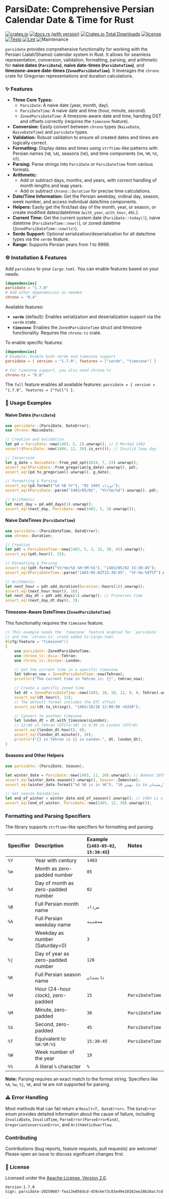 
# ParsiDate: Comprehensive Persian Calendar Date & Time for Rust 

[![crates.io](https://img.shields.io/crates/v/parsidate.svg)](https://crates.io/crates/parsidate)
[![docs.rs (with version)](https://img.shields.io/docsrs/parsidate/latest)](https://docs.rs/parsidate/latest/parsidate/)
[![Crates.io Total Downloads](https://img.shields.io/crates/d/parsidate)](https://crates.io/crates/parsidate)
[![license](https://img.shields.io/badge/license-Apache--2.0-blue.svg)](./LICENSE)
[![Tests](https://github.com/parsilab/ParsiDate/actions/workflows/Tests.yml/badge.svg)](https://github.com/parsilab/ParsiDate/actions/workflows/Tests.yml)
[![Lint](https://github.com/parsilab/ParsiDate/actions/workflows/lint.yml/badge.svg)](https://github.com/parsilab/ParsiDate/actions/workflows/lint.yml)
![Maintenance](https://img.shields.io/badge/maintained-actively-green)

`parsidate` provides comprehensive functionality for working with the Persian (Jalali/Shamsi) calendar system in Rust. It allows for seamless representation, conversion, validation, formatting, parsing, and arithmetic for **naive dates (`ParsiDate`)**, **naive date-times (`ParsiDateTime`)**, and **timezone-aware date-times (`ZonedParsiDateTime`)**. It leverages the `chrono` crate for Gregorian representations and duration calculations.

### ✨ Features

*   **Three Core Types:**
    *   `ParsiDate`: A naive date (year, month, day).
    *   `ParsiDateTime`: A naive date and time (hour, minute, second).
    *   `ZonedParsiDateTime`: A timezone-aware date and time, handling DST and offsets correctly (requires the `timezone` feature).
*   **Conversion:** Easily convert between `chrono` types (`NaiveDate`, `NaiveDateTime`) and `parsidate` types.
*   **Validation:** Robust validation to ensure all created dates and times are logically correct.
*   **Formatting:** Display dates and times using `strftime`-like patterns with Persian names (`%B`, `%A`), seasons (`%K`), and time components (`%H`, `%M`, `%S`, `%T`).
*   **Parsing:** Parse strings into `ParsiDate` or `ParsiDateTime` from various formats.
*   **Arithmetic:**
    *   Add or subtract days, months, and years, with correct handling of month lengths and leap years.
    *   Add or subtract `chrono::Duration` for precise time calculations.
*   **Date/Time Information:** Get the Persian weekday, ordinal day, season, week number, and access individual date/time components.
*   **Helpers:** Easily get the first/last day of the month, year, or season, or create modified dates/datetimes (`with_year`, `with_hour`, etc.).
*   **Current Time:** Get the current system date (`ParsiDate::today()`), naive datetime (`ParsiDateTime::now()`), or zoned datetime (`ZonedParsiDateTime::now(tz)`).
*   **Serde Support:** Optional serialization/deserialization for all date/time types via the `serde` feature.
*   **Range:** Supports Persian years from 1 to 9999.

### ⚙️ Installation & Features

Add `parsidate` to your `Cargo.toml`. You can enable features based on your needs.

```toml
[dependencies]
parsidate = "1.7.0"
# Add other dependencies as needed
chrono = "0.4"
```

Available features:

-   **`serde`** (default): Enables serialization and deserialization support via the `serde` crate.
-   **`timezone`**: Enables the `ZonedParsiDateTime` struct and timezone functionality. Requires the `chrono-tz` crate.

To enable specific features:

```toml
[dependencies]
# Example: Enable both serde and timezone support
parsidate = { version = "1.7.0", features = ["serde", "timezone"] }

# For timezone support, you also need chrono-tz
chrono-tz = "0.8"
```

The `full` feature enables all available features: `parsidate = { version = "1.7.0", features = ["full"] }`.

### 🚀 Usage Examples

#### Naive Dates (`ParsiDate`)

```rust
use parsidate::{ParsiDate, DateError};
use chrono::NaiveDate;

// Creation and Validation
let pd = ParsiDate::new(1403, 5, 2).unwrap(); // 2 Mordad 1403
assert!(ParsiDate::new(1404, 12, 30).is_err()); // Invalid leap day

// Conversion
let g_date = NaiveDate::from_ymd_opt(2024, 7, 23).unwrap();
assert_eq!(ParsiDate::from_gregorian(g_date).unwrap(), pd);
assert_eq!(pd.to_gregorian().unwrap(), g_date);

// Formatting & Parsing
assert_eq!(pd.format("%d %B %Y"), "02 مرداد 1403");
assert_eq!(ParsiDate::parse("1403/05/02", "%Y/%m/%d").unwrap(), pd);

// Arithmetic
let next_day = pd.add_days(1).unwrap();
assert_eq!(next_day, ParsiDate::new(1403, 5, 3).unwrap());
```

#### Naive DateTimes (`ParsiDateTime`)

```rust
use parsidate::{ParsiDateTime, DateError};
use chrono::Duration;

// Creation
let pdt = ParsiDateTime::new(1403, 5, 2, 15, 30, 45).unwrap();
assert_eq!(pdt.hour(), 15);

// Formatting & Parsing
assert_eq!(pdt.format("%Y/%m/%d %H:%M:%S"), "1403/05/02 15:30:45");
assert_eq!(ParsiDateTime::parse("1403-05-02T15:30:45", "%Y-%m-%dT%T").unwrap(), pdt);

// Arithmetic
let next_hour = pdt.add_duration(Duration::hours(1)).unwrap();
assert_eq!(next_hour.hour(), 16);
let next_day_dt = pdt.add_days(1).unwrap(); // Preserves time
assert_eq!(next_day_dt.day(), 3);
```

#### Timezone-Aware DateTimes (`ZonedParsiDateTime`)

This functionality requires the `timezone` feature.

```rust
// This example needs the `timezone` feature enabled for `parsidate`
// and the `chrono-tz` crate added to Cargo.toml.
#[cfg(feature = "timezone")]
{
    use parsidate::ZonedParsiDateTime;
    use chrono_tz::Asia::Tehran;
    use chrono_tz::Europe::London;

    // Get the current time in a specific timezone
    let tehran_now = ZonedParsiDateTime::now(Tehran);
    println!("The current time in Tehran is: {}", tehran_now);

    // Create a specific zoned time
    let dt = ZonedParsiDateTime::new(1403, 10, 10, 12, 0, 0, Tehran).unwrap();
    assert_eq!(dt.hour(), 12);
    // The default format includes the UTC offset
    assert_eq!(dt.to_string(), "1403/10/10 12:00:00 +0330");

    // Convert to another timezone
    let london_dt = dt.with_timezone(&London);
    // 12:00 in Tehran (UTC+3:30) is 8:30 in London (UTC+0)
    assert_eq!(london_dt.hour(), 8);
    assert_eq!(london_dt.minute(), 30);
    println!("{} in Tehran is {} in London.", dt, london_dt);
}
```

#### Seasons and Other Helpers

```rust
use parsidate::{ParsiDate, Season};

let winter_date = ParsiDate::new(1403, 11, 10).unwrap(); // Bahman 10th
assert_eq!(winter_date.season().unwrap(), Season::Zemestan);
assert_eq!(winter_date.format("%d %B is in %K"), "10 بهمن is in زمستان");

// Get season boundaries
let end_of_winter = winter_date.end_of_season().unwrap(); // 1403 is a leap year
assert_eq!(end_of_winter, ParsiDate::new(1403, 12, 30).unwrap());
```

### Formatting and Parsing Specifiers

The library supports `strftime`-like specifiers for formatting and parsing.

| Specifier | Description                         | Example (`1403-05-02`, `15:30:45`) | Notes         |
| :-------- | :---------------------------------- | :--------------------------------- | :------------ |
| `%Y`      | Year with century                   | `1403`                             |               |
| `%m`      | Month as zero-padded number         | `05`                               |               |
| `%d`      | Day of month as zero-padded number  | `02`                               |               |
| `%B`      | Full Persian month name             | `مرداد`                            |               |
| `%A`      | Full Persian weekday name           | `سه‌شنبه`                           |               |
| `%w`      | Weekday as number (Saturday=0)      | `3`                                |               |
| `%j`      | Day of year as zero-padded number   | `126`                              |               |
| `%K`      | Full Persian season name            | `تابستان`                          |               |
| `%H`      | Hour (24-hour clock), zero-padded   | `15`                               | `ParsiDateTime` |
| `%M`      | Minute, zero-padded                 | `30`                               | `ParsiDateTime` |
| `%S`      | Second, zero-padded                 | `45`                               | `ParsiDateTime` |
| `%T`      | Equivalent to `%H:%M:%S`            | `15:30:45`                         | `ParsiDateTime` |
| `%W`      | Week number of the year             | `19`                               |               |
| `%%`      | A literal `%` character             | `%`                                |               |

**Note:** Parsing requires an exact match to the format string. Specifiers like `%A`, `%w`, `%j`, `%K`, and `%W` are not supported for parsing.

### ⚠️ Error Handling

Most methods that can fail return a `Result<T, DateError>`. The `DateError` enum provides detailed information about the cause of failure, including `InvalidDate`, `InvalidTime`, `ParseError(ParseErrorKind)`, `GregorianConversionError`, and `ArithmeticOverflow`.

### Contributing

Contributions (bug reports, feature requests, pull requests) are welcome! Please open an issue to discuss significant changes first.

### 📄 License

Licensed under the [Apache License, Version 2.0](./LICENSE).
```
Version:1.7.0
Sign: parsidate-20250607-fea13e856dcd-459c6e73c83e49e10162ee28b26ac7cd
```